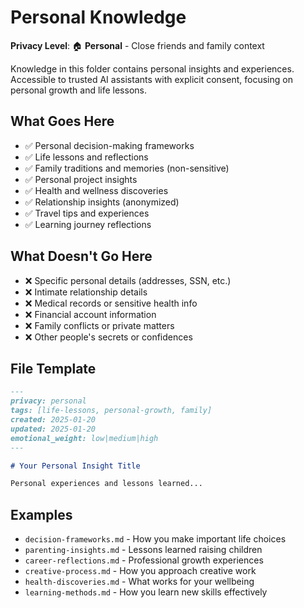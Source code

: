 # Personal Knowledge

**Privacy Level**: 🏠 **Personal** - Close friends and family context

Knowledge in this folder contains personal insights and experiences. Accessible to trusted AI assistants with explicit consent, focusing on personal growth and life lessons.

## What Goes Here

- ✅ Personal decision-making frameworks
- ✅ Life lessons and reflections  
- ✅ Family traditions and memories (non-sensitive)
- ✅ Personal project insights
- ✅ Health and wellness discoveries
- ✅ Relationship insights (anonymized)
- ✅ Travel tips and experiences
- ✅ Learning journey reflections

## What Doesn't Go Here

- ❌ Specific personal details (addresses, SSN, etc.)
- ❌ Intimate relationship details
- ❌ Medical records or sensitive health info
- ❌ Financial account information
- ❌ Family conflicts or private matters
- ❌ Other people's secrets or confidences

## File Template

```markdown
---
privacy: personal  
tags: [life-lessons, personal-growth, family]
created: 2025-01-20
updated: 2025-01-20
emotional_weight: low|medium|high
---

# Your Personal Insight Title

Personal experiences and lessons learned...
```

## Examples

- `decision-frameworks.md` - How you make important life choices
- `parenting-insights.md` - Lessons learned raising children
- `career-reflections.md` - Professional growth experiences
- `creative-process.md` - How you approach creative work  
- `health-discoveries.md` - What works for your wellbeing
- `learning-methods.md` - How you learn new skills effectively